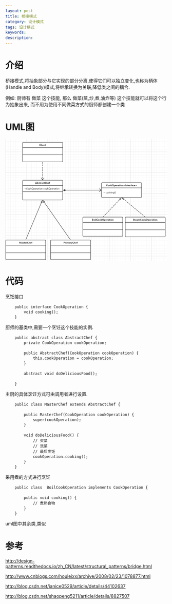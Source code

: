 ```yaml
---
layout: post
title: 桥接模式
category: 设计模式
tags: 设计模式
keywords:
description:
---
```


# 介绍

桥接模式,将抽象部分与它实现的部分分离,使得它们可以独立变化,也称为柄体(Handle and Body)模式,将继承转换为关联,降低类之间的耦合.

例如: 厨师有 做菜 这个技能, 那么 做菜(蒸,炒,煮,油炸等) 这个技能就可以将这个行为抽象出来, 而不用为使用不同做菜方式的厨师都创建一个类

# UML图

![](/assets/picture/2016-12-06_1.png)

# 代码

烹饪接口

        public interface CookOperation {
            void cooking();
        }

厨师的基类中,需要一个烹饪这个技能的实例.

        public abstract class AbstractChef {
            private CookOperation cookOperation;

            public AbstractChef(CookOperation cookOperation) {
                this.cookOperation = cookOperation;
            }

            abstract void doDeliciousFood();

        }

主厨的具体烹饪方式可由调用者进行设置.

        public class MasterChef extends AbstractChef {

            public MasterChef(CookOperation cookOperation) {
                super(cookOperation);
            }

            void doDeliciousFood() {
                // 买菜
                // 洗菜
                // 最后烹饪
                cookOperation.cooking();
            }
        }

采用煮的方式进行烹饪

        public class  BoilCookOperation implements CookOperation {

            public void cooking() {
                // 煮熟食物
            }
        }

uml图中其余类,类似

# 参考

http://design-patterns.readthedocs.io/zh_CN/latest/structural_patterns/bridge.html

http://www.cnblogs.com/houleixx/archive/2008/02/23/1078877.html

http://blog.csdn.net/janice0529/article/details/44102637

http://blog.csdn.net/shaopeng5211/article/details/8827507
